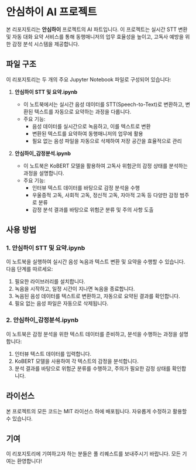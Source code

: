 # 안심하이 AI 프로젝트

본 리포지토리는 **안심하이** 프로젝트의 AI 파트입니다. 이 프로젝트는 실시간 STT 변환 및 자동 대화 요약 서비스를 통해 동행매니저의 업무 효율성을 높이고, 고독사 예방을 위한 감정 분석 시스템을 제공합니다.

## 파일 구조

이 리포지토리는 두 개의 주요 Jupyter Notebook 파일로 구성되어 있습니다:

1. **안심하이 STT 및 요약.ipynb**
    - 이 노트북에서는 실시간 음성 데이터를 STT(Speech-to-Text)로 변환하고, 변환된 텍스트를 자동으로 요약하는 과정을 다룹니다.
    - 주요 기능:
        - 음성 데이터를 실시간으로 녹음하고, 이를 텍스트로 변환
        - 변환된 텍스트를 요약하여 동행매니저의 업무에 활용
        - 필요 없는 음성 파일을 자동으로 삭제하여 저장 공간을 효율적으로 관리

2. **안심하이_감정분석.ipynb**
    - 이 노트북은 KoBERT 모델을 활용하여 고독사 위험군의 감정 상태를 분석하는 과정을 설명합니다.
    - 주요 기능:
        - 인터뷰 텍스트 데이터를 바탕으로 감정 분석을 수행
        - 우울증적 고독, 사회적 고독, 정신적 고독, 자아적 고독 등 다양한 감정 범주로 분류
        - 감정 분석 결과를 바탕으로 위험군 분류 및 주의 사항 도출

## 사용 방법

### 1. 안심하이 STT 및 요약.ipynb

이 노트북을 실행하여 실시간 음성 녹음과 텍스트 변환 및 요약을 수행할 수 있습니다. 다음 단계를 따르세요:

1. 필요한 라이브러리를 설치합니다.
2. 녹음을 시작하고, 일정 시간이 지나면 녹음을 종료합니다.
3. 녹음된 음성 데이터를 텍스트로 변환하고, 자동으로 요약된 결과를 확인합니다.
4. 필요 없는 음성 파일은 자동으로 삭제됩니다.

### 2. 안심하이_감정분석.ipynb

이 노트북은 감정 분석을 위한 텍스트 데이터를 준비하고, 분석을 수행하는 과정을 설명합니다:

1. 인터뷰 텍스트 데이터를 입력합니다.
2. KoBERT 모델을 사용하여 각 텍스트의 감정을 분석합니다.
3. 분석 결과를 바탕으로 위험군 분류를 수행하고, 주의가 필요한 감정 상태를 확인합니다.

## 라이선스

본 프로젝트의 모든 코드는 MIT 라이선스 하에 배포됩니다. 자유롭게 수정하고 활용할 수 있습니다.

## 기여

이 리포지토리에 기여하고자 하는 분들은 풀 리퀘스트를 보내주시기 바랍니다. 모든 기여는 환영합니다!

